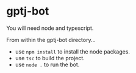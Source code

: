 # gptj-bot

You will need node and typescript.

From within the gptj-bot directory...

- use `npm install` to install the node packages.
- use `tsc` to build the project.
- use `node .` to run the bot.

